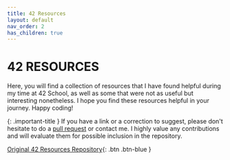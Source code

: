 ```yaml
---
title: 42 Resources
layout: default
nav_order: 2
has_children: true
---
```


# **42 RESOURCES**

Here, you will find a collection of resources that I have found helpful during my time at 42 School, as well as some that were not as useful but interesting nonetheless. I hope you find these resources helpful in your journey. Happy coding!

{: .important-title }
If you have a link or a correction to suggest, please don't hesitate to do a [pull request](https://github.com/jotavare/jotavare.github.io/pulls) or contact me. I highly value any contributions and will evaluate them for possible inclusion in the repository.

[Original 42 Resources Repository](https://github.com/jotavare){: .btn .btn-blue }